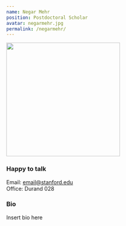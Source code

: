 ```yaml
---
name: Negar Mehr
position: Postdoctoral Scholar
avatar: negarmehr.jpg
permalink: /negarmehr/
---
```


<img width="300" src="{{site.url}}/images/people/{{page.avatar}}" data-action="zoom">

### Happy to talk
Email: email@stanford.edu
<br>
Office: Durand 028


### Bio
Insert bio here